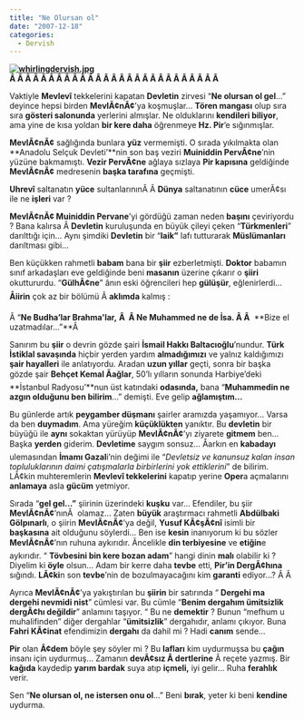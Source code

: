 ```yaml
---
title: "Ne Olursan ol"
date: "2007-12-18"
categories: 
  - Dervish
---
```


**[![whirlingdervish.jpg](/uploads/2007/12/whirlingdervish.jpg)](/uploads/2007/12/whirlingdervish.jpg "whirlingdervish.jpg")Â Â Â Â Â Â Â Â Â Â Â Â Â Â Â Â Â Â Â Â Â Â Â Â Â Â Â** 

Vaktiyle **Mevlevî** tekkelerini kapatan **Devletin** zirvesi “**Ne olursan ol gel**…” deyince hepsi birden **MevlÃ¢nÃ¢**’ya koşmuşlar… **Tören mangası** olup sıra sıra **gösteri salonunda** yerlerini almışlar. Ne olduklarını **kendileri biliyor**, ama yine de kısa yoldan **bir kere daha** öğrenmeye **Hz. Pir**’e sığınmışlar.

**MevlÃ¢nÃ¢** sağlığında bunlara **yüz** vermemişti. O sırada yıkılmakta olan **Anadolu Selçuk Devleti’**nin son baş veziri **Muiniddin PervÃ¢ne**’nin yüzüne bakmamıştı. **Vezir PervÃ¢ne** ağlaya sızlaya **Pir kapısına** geldiğinde **MevlÃ¢nÃ¢** medresenin **başka tarafına** geçmişti.

**Uhrevî** saltanatın **yüce** sultanlarınınÂ Â **Dünya** saltanatının **cüce** umerÃ¢sı ile ne **işleri** var ?

**MevlÃ¢nÃ¢ Muiniddin Pervane**’yi gördüğü zaman neden **başını** çeviriyordu ? Bana kalırsa Â **Devletin** kuruluşunda en büyük çileyi çeken “**Türkmenleri**” darılttığı için… Aynı şimdiki **Devletin** bir “**laik”** lafı tutturarak **Müslümanları** darıltması gibi…

Ben küçükken rahmetli **babam** bana bir **şiir** ezberletmişti. **Doktor** babamın sınıf arkadaşları eve geldiğinde beni **masanın** üzerine çıkarır o **şiiri** okuttururdu. “**GülhÃ¢ne**” ânın eski öğrencileri hep **gülüşür**, eğlenirlerdi… **Åiirin** çok az bir bölümü Â **aklımda** kalmış :

Â “**Ne Budha’lar Brahma'lar,** **Â  Â Ne Muhammed ne de İsa. Â Â**  **Bize el uzatmadılar…”**Â 

Sanırım bu **şiir** o devrin gözde şairi **İsmail Hakkı Baltacıoğlu**’nundur. **Türk İstiklal savaşında** hiçbir yerden yardım **almadığımızı** ve yalnız kaldığımızı **şair hayalleri** ile anlatıyordu. Aradan **uzun yıllar** geçti, sonra bir başka gözde şair **Behçet Kemal Ãağlar**, 50’lı yılların sonunda Harbiye’deki **İstanbul Radyosu’**nun üst katındaki **odasında,** bana “**Muhammedin ne azgın olduğunu ben bilirim**…” demişti. Eve gelip **ağlamıştım…**

Bu günlerde artık **peygamber düşmanı** şairler aramızda yaşamıyor… Varsa da ben **duymadım**. Ama yüreğim **küçüklükten** yanıktır. Bu **devletin** bir büyüğü ile **aynı** sokaktan yürüyüp **MevlÃ¢nÃ¢**’yı ziyarete **gitmem** ben... Başka **yerden** giderim. **Devletime** saygım sonsuz… Åarkın en **kabadayı** ulemasından **İmamı Gazal**i’nin değimi ile “_Devletsiz ve kanunsuz kalan insan topluluklarının daimi çatışmalarla birbirlerini yok ettiklerini_” de bilirim. LÃ¢kin muhteremlerin **Mevlevî tekkelerini** kapatıp yerine **Oper**a açmalarını **anlamaya** asla **gücüm** yetmiyor.

Sırada “**gel gel…”** şiirinin üzerindeki **kuşku** var… Efendiler, bu şiir **MevlÃ¢nÃ¢**’nınÂ  olamaz… Zaten **büyük** araştırmacı rahmetli **Abdülbaki Gölpınarlı**, o şiirin **MevlÃ¢nÃ¢**’ya değil, **Yusuf KÃ¢şÃ¢nî** isimli bir **başkasına** ait olduğunu söylerdi… Ben ise **kesin** inanıyorum ki bu sözler **MevlÃ¢nÃ¢**’nın ruhuna aykırıdır. Ãncelikle **din terbiyesine** ve **etiğin**e aykırıdır. “ **Tövbesini bin kere bozan adam**” hangi dinin **malı** olabilir ki ? Diyelim ki **öyle** olsun… Adam bir kerre daha **tevbe** etti, **Pir’in DergÃ¢hına** sığındı. **LÃ¢ki**n son **tevbe**’nin de bozulmayacağını kim **garanti** ediyor…? Â Â 

Ayrıca **MevlÃ¢nÃ¢**’ya yakıştırılan bu **şiirin** bir satırında “ **Dergehi ma dergehi nevmidi nist**” cümlesi var. Bu cümle “**Benim dergahım ümitsizlik dergÃ¢hı değildir**” anlamını taşıyor. “ Bu ne **demektir** ? Bunun “mefhum u muhalifinden” diğer dergahlar “**ümitsizlik**” dergahıdır, anlamı çıkıyor. Buna **Fahri KÃ¢inat** efendimizin **dergahı** da dahil mi ? Hadi **canım** sende…

**Pir** olan **Ã¢dem** böyle şey söyler mi ? Bu **lafları** kim uydurmuşsa bu **çağın** insanı için uydurmuş… Zamanın **devÃ¢sız Â dertlerine** Â reçete yazmış. Bir **kağıda** kaydedip **yarım bardak** suya atıp **içmeli,** iyi gelir… Ruha **ferahlık** verir.

Sen “**Ne olursan ol, ne istersen onu ol**…” Beni **bırak**, yeter ki beni **kendine** uydurma.
